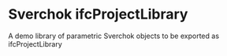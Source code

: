 # Sverchok ifcProjectLibrary
A demo library of parametric Sverchok objects to be exported as ifcProjectLibrary
